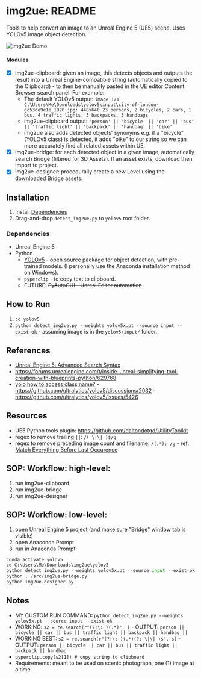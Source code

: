 # img2ue: README

Tools to help convert an image to an Unreal Engine 5 (UE5) scene. Uses YOLOv5 image object detection.

![img2ue Demo](https://youtu.be/Z-AMAKUbPGI)

#### Modules

- [x] img2ue-clipboard: given an image, this detects objects and outputs the result into a Unreal Engine-compatible string (automatically copied to the Clipboard) - to then be manually pasted in the UE editor Content Browser search panel. For example:
	* The default YOLOv5 output: `image 1/1 C:\Users\Me\Downloads\yolov5\input\city-of-london-gc53de9e1e_1920.jpg: 448x640 23 persons, 2 bicycles, 2 cars, 1 bus, 4 traffic lights, 3 backpacks, 3 handbags` 
	* img2ue-clipboard output: `'person' || 'bicycle' || 'car' || 'bus' || 'traffic light' || 'backpack' || 'handbag' || 'bike'`
	* img2ue also adds detected objects' synonyms e.g. if a "bicycle" (YOLOv5 class) is detected, it adds "bike" to our string so we can more accurately find all related assets within UE.
- [x] img2ue-bridge: for each detected object in a given image, automatically search Bridge (filtered for 3D Assets). If an asset exists, download then import to project.
- [x] img2ue-designer: procedurally create a new Level using the downloaded Bridge assets.

## Installation

1. Install [Dependencies](#Dependencies) 
2. Drag-and-drop `detect_img2ue.py` to `yolov5` root folder.

### Dependencies

* Unreal Engine 5
* Python
	* [YOLOv5](https://pypi.org/project/yolov5/) - open source package for object detection, with pre-trained models. (I personally use the Anaconda installation method on Windows).
	* `pyperclip` - to copy text to clipboard.
	* FUTURE: ~~PyAutoGUI - Unreal Editor automation~~

## How to Run

1. `cd yolov5`
2. `python detect_img2ue.py --weights yolov5x.pt --source input --exist-ok` - assuming image is in the `yolov5/input/` folder.

## References

* [Unreal Engine 5: Advanced Search Syntax](https://docs.unrealengine.com/5.0/en-US/advanced-search-syntax-in-unreal-engine/)
* <https://forums.unrealengine.com/t/inside-unreal-simplifying-tool-creation-with-blueprints-python/629768>
* [yolo how to access class name?](https://github.com/ultralytics/yolov5/issues/5294) -  <https://github.com/ultralytics/yolov5/discussions/2032> - <https://github.com/ultralytics/yolov5/issues/5426>

## Resources

* UE5 Python tools plugin: <https://github.com/daltondotgd/UtilityToolkit>
* regex to remove trailing ` || `: `/( \|\| )$/g`
* regex to remove preceding image count and filename: `/(.*): /g` - ref: [Match Everything Before Last Occurence](https://regexland.com/regex-to-match-everything-before-a-specified-character-or-symbol/)

## SOP: Workflow: high-level:

1. run img2ue-clipboard
2. run img2ue-bridge
3. run img2ue-designer

## SOP: Workflow: low-level:

1. open Unreal Engine 5 project (and make sure "Bridge" window tab is visible)
2. open Anaconda Prompt
3. run in Anaconda Prompt:
```python
conda activate yolov5
cd C:\Users\Me\Downloads\img2ue\yolov5
python detect_img2ue.py --weights yolov5x.pt --source input --exist-ok
python ../src/img2ue-bridge.py
python img2ue-designer.py
```

## Notes

* MY CUSTOM RUN COMMAND: `python detect_img2ue.py --weights yolov5x.pt --source input --exist-ok`
* WORKING: `s2 = re.search(r"(?:\: )(.*)", )`  -  OUTPUT: `person || bicycle || car || bus || traffic light || backpack || handbag || `
* WORKING BEST: `s2 = re.search(r"(?:\: )(.*)(?: \|\| )$", s)`  -  OUTPUT: `person || bicycle || car || bus || traffic light || backpack || handbag`
* `pyperclip.copy(s2[1]) # copy string to clipboard`
* Requirements: meant to be used on scenic photograph, one (1) image at a time
